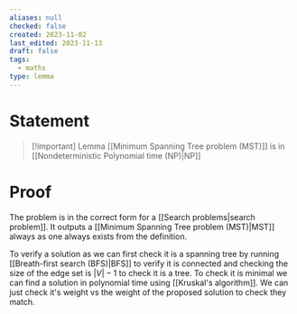 ```yaml
---
aliases: null
checked: false
created: 2023-11-02
last_edited: 2023-11-13
draft: false
tags:
  - maths
type: lemma
---
```

# Statement

> [!important] Lemma
> [[Minimum Spanning Tree problem (MST)]] is in [[Nondeterministic Polynomial time (NP)|NP]]

# Proof

The problem is in the correct form for a [[Search problems|search problem]]. It outputs a [[Minimum Spanning Tree problem (MST)|MST]] always as one always exists from the definition.

To verify a solution as we can first check it is a spanning tree by running [[Breath-first search (BFS)|BFS]] to verify it is connected and checking the size of the edge set is $\vert V \vert - 1$ to check it is a tree. To check it is minimal we can find a solution in polynomial time using [[Kruskal's algorithm]]. We can just check it's weight vs the weight of the proposed solution to check they match.

